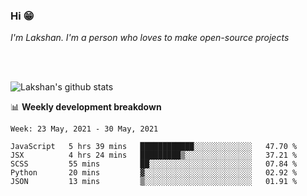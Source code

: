### Hi 😁

*I'm Lakshan. I'm a person who loves to make open-source projects*


<br/><br/>

![Lakshan's github stats](https://github-readme-stats.vercel.app/api?username=sandaruwan98&show_icons=true&theme=prussian )<br/>



📊 **Weekly development breakdown**
<!--START_SECTION:waka-->
```text
Week: 23 May, 2021 - 30 May, 2021

JavaScript   5 hrs 39 mins   ████████████░░░░░░░░░░░░░   47.70 % 
JSX          4 hrs 24 mins   █████████▒░░░░░░░░░░░░░░░   37.21 % 
SCSS         55 mins         ██░░░░░░░░░░░░░░░░░░░░░░░   07.84 % 
Python       20 mins         ▓░░░░░░░░░░░░░░░░░░░░░░░░   02.92 % 
JSON         13 mins         ▒░░░░░░░░░░░░░░░░░░░░░░░░   01.91 % 
```
<!--END_SECTION:waka-->


